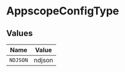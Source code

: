 # AppscopeConfigType


## Values

| Name     | Value    |
| -------- | -------- |
| `NDJSON` | ndjson   |